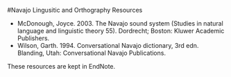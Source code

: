 #Navajo Lingusitic and Orthography Resources

* McDonough, Joyce. 2003. The Navajo sound system (Studies in natural language and linguistic theory 55). Dordrecht; Boston: Kluwer Academic Publishers.
* Wilson, Garth. 1994. Conversational Navajo dictionary, 3rd edn. Blanding, Utah: Conversational Navajo Publications.

These resources are kept in EndNote.
